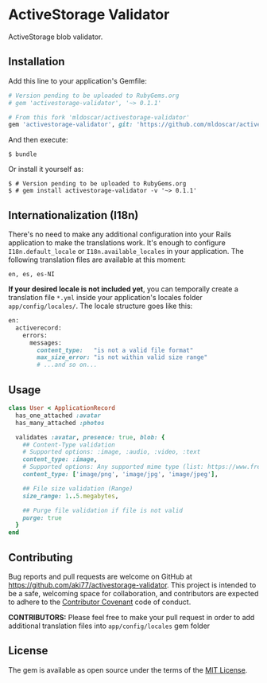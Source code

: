 # ActiveStorage Validator

ActiveStorage blob validator.

## Installation

Add this line to your application's Gemfile:

```ruby
# Version pending to be uploaded to RubyGems.org
# gem 'activestorage-validator', '~> 0.1.1'

# From this fork 'mldoscar/activestorage-validator'
gem 'activestorage-validator', git: 'https://github.com/mldoscar/activestorage-validator', branch: 'master'
```

And then execute:

    $ bundle

Or install it yourself as:

    $ # Version pending to be uploaded to RubyGems.org
    $ # gem install activestorage-validator -v '~> 0.1.1'

## Internationalization (I18n)

There's no need to make any additional configuration into your Rails application to make the translations work. It's enough to configure `I18n.default_locale` or `I18n.available_locales` in your application. The following translation files are available at this moment:

```
en, es, es-NI
```

**If your desired locale is not included yet**, you can temporally create a translation file `*.yml` inside your application's locales folder `app/config/locales/`. The locale structure goes like this:

```ruby
en:
  activerecord:
    errors:
      messages:
        content_type:   "is not a valid file format"
        max_size_error: "is not within valid size range"
        # ...and so on...
```

## Usage

```ruby
class User < ApplicationRecord
  has_one_attached :avatar
  has_many_attached :photos

  validates :avatar, presence: true, blob: {
    ## Content-Type validation
    # Supported options: :image, :audio, :video, :text
    content_type: :image,
    # Supported options: Any supported mime type (list: https://www.freeformatter.com/mime-types-list.html#mime-types-list)
    content_type: ['image/png', 'image/jpg', 'image/jpeg'],

    ## File size validation (Range)
    size_range: 1..5.megabytes,

    ## Purge file validation if file is not valid
    purge: true
  }
end
```

## Contributing

Bug reports and pull requests are welcome on GitHub at https://github.com/aki77/activestorage-validator. This project is intended to be a safe, welcoming space for collaboration, and contributors are expected to adhere to the [Contributor Covenant](http://contributor-covenant.org) code of conduct.

**CONTRIBUTORS:** Please feel free to make your pull request in order to add additional translation files into `app/config/locales` gem folder

## License

The gem is available as open source under the terms of the [MIT License](https://opensource.org/licenses/MIT).
